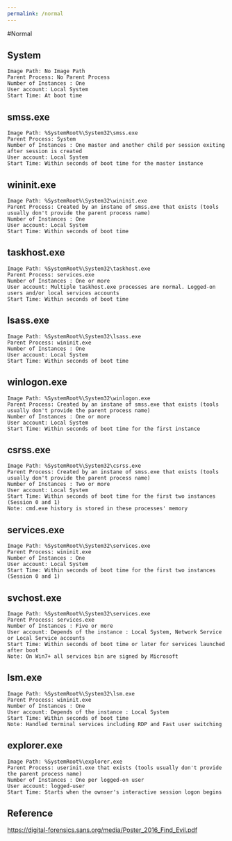 ```yaml
---
permalink: /normal
---
```


#Normal 

## System 
	Image Path: No Image Path
	Parent Process: No Parent Process
	Number of Instances : One 
	User account: Local System
	Start Time: At boot time

## smss.exe 
	Image Path: %SystemRoot%\System32\smss.exe
	Parent Process: System
	Number of Instances : One master and another child per session exiting after session is created
	User account: Local System
	Start Time: Within seconds of boot time for the master instance

## wininit.exe
	Image Path: %SystemRoot%\System32\wininit.exe
	Parent Process: Created by an instane of smss.exe that exists (tools usually don't provide the parent process name)
	Number of Instances : One
	User account: Local System
	Start Time: Within seconds of boot time

## taskhost.exe
	Image Path: %SystemRoot%\System32\taskhost.exe
	Parent Process: services.exe
	Number of Instances : One or more
	User account: Multiple taskhost.exe processes are normal. Logged-on users and/or local services accounts
	Start Time: Within seconds of boot time

## lsass.exe
	Image Path: %SystemRoot%\System32\lsass.exe
	Parent Process: wininit.exe
	Number of Instances : One
	User account: Local System
	Start Time: Within seconds of boot time

## winlogon.exe
	Image Path: %SystemRoot%\System32\winlogon.exe
	Parent Process: Created by an instane of smss.exe that exists (tools usually don't provide the parent process name)
	Number of Instances : One or more
	User account: Local System
	Start Time: Within seconds of boot time for the first instance

## csrss.exe
	Image Path: %SystemRoot%\System32\csrss.exe
	Parent Process: Created by an instane of smss.exe that exists (tools usually don't provide the parent process name)
	Number of Instances : Two or more
	User account: Local System
	Start Time: Within seconds of boot time for the first two instances (Session 0 and 1)
	Note: cmd.exe history is stored in these processes' memory 

## services.exe
	Image Path: %SystemRoot%\System32\services.exe
	Parent Process: wininit.exe
	Number of Instances : One
	User account: Local System
	Start Time: Within seconds of boot time for the first two instances (Session 0 and 1)

## svchost.exe
	Image Path: %SystemRoot%\System32\services.exe
	Parent Process: services.exe
	Number of Instances : Five or more
	User account: Depends of the instance : Local System, Network Service or Local Service accounts
	Start Time: Within seconds of boot time or later for services launched after boot
	Note: On Win7+ all services bin are signed by Microsoft

## lsm.exe
	Image Path: %SystemRoot%\System32\lsm.exe
	Parent Process: wininit.exe
	Number of Instances : One
	User account: Depends of the instance : Local System
	Start Time: Within seconds of boot time
	Note: Handled terminal services including RDP and Fast user switching

## explorer.exe
	Image Path: %SystemRoot%\explorer.exe
	Parent Process: userinit.exe that exists (tools usually don't provide the parent process name)
	Number of Instances : One per logged-on user
	User account: logged-user
	Start Time: Starts when the ownser's interactive session logon begins

## Reference
https://digital-forensics.sans.org/media/Poster_2016_Find_Evil.pdf

